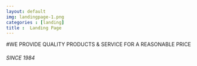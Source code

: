```yaml
---
layout: default
img: landingpage-1.png
categories : [landing]
title :  Landing Page
---
```


#WE PROVIDE QUALITY PRODUCTS & SERVICE FOR A REASONABLE PRICE
###### SINCE 1984
